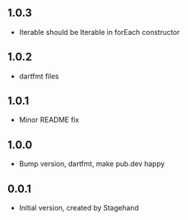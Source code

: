 ## 1.0.3
- Iterable should be Iterable<Function> in forEach constructor

## 1.0.2
- dartfmt files

## 1.0.1
- Minor README fix

## 1.0.0
- Bump version, dartfmt, make pub.dev happy

## 0.0.1
- Initial version, created by Stagehand
